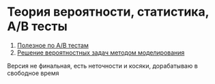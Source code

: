 # Теория вероятности, статистика, A/B тесты
1. [Полезное по A/B тестам](https://github.com/ShashlovAI/stat/tree/main/AB)
2. [Решение вероятностных задач методом моделирования](https://github.com/ShashlovAI/stat/tree/main/math)
   
Версия не финальная, есть неточности и косяки, дорабатываю в свободное время
